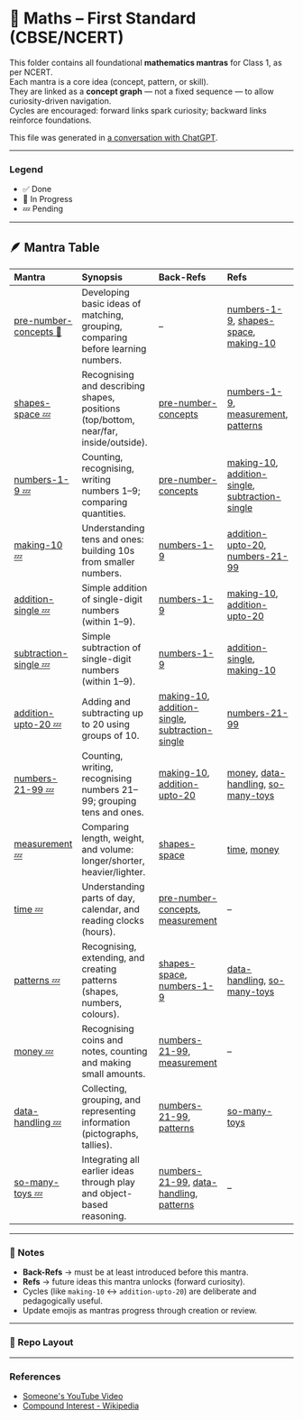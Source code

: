 # 📘 Maths – First Standard (CBSE/NCERT)

This folder contains all foundational **mathematics mantras** for Class 1, as per NCERT.  
Each mantra is a core idea (concept, pattern, or skill).  
They are linked as a **concept graph** — not a fixed sequence — to allow curiosity-driven navigation.  
Cycles are encouraged: forward links spark curiosity; backward links reinforce foundations.

This file was generated in [a conversation with ChatGPT](https://chatgpt.com/share/68fc819d-e5dc-8000-b0ec-81c68a102148).

---

### Legend
- ✅ Done  
- 🧭 In Progress  
- 💤 Pending  

---

## 🪶 Mantra Table

| Mantra | Synopsis | Back-Refs | Refs |
|:--|:--|:--|:--|
| [pre-number-concepts 🧭](./pre-number-concepts/README.md) | Developing basic ideas of matching, grouping, comparing before learning numbers. | – | [numbers-1-9](./numbers-1-9/README.md), [shapes-space](./shapes-space/README.md), [making-10](./making-10/README.md) |
| [shapes-space 💤](./shapes-space/README.md) | Recognising and describing shapes, positions (top/bottom, near/far, inside/outside). | [pre-number-concepts](./pre-number-concepts/README.md) | [numbers-1-9](./numbers-1-9/README.md), [measurement](./measurement/README.md), [patterns](./patterns/README.md) |
| [numbers-1-9 💤](./numbers-1-9/README.md) | Counting, recognising, writing numbers 1–9; comparing quantities. | [pre-number-concepts](./pre-number-concepts/README.md) | [making-10](./making-10/README.md), [addition-single](./addition-single/README.md), [subtraction-single](./subtraction-single/README.md) |
| [making-10 💤](./making-10/README.md) | Understanding tens and ones: building 10s from smaller numbers. | [numbers-1-9](./numbers-1-9/README.md) | [addition-upto-20](./addition-upto-20/README.md), [numbers-21-99](./numbers-21-99/README.md) |
| [addition-single 💤](./addition-single/README.md) | Simple addition of single-digit numbers (within 1–9). | [numbers-1-9](./numbers-1-9/README.md) | [making-10](./making-10/README.md), [addition-upto-20](./addition-upto-20/README.md) |
| [subtraction-single 💤](./subtraction-single/README.md) | Simple subtraction of single-digit numbers (within 1–9). | [numbers-1-9](./numbers-1-9/README.md) | [addition-single](./addition-single/README.md), [making-10](./making-10/README.md) |
| [addition-upto-20 💤](./addition-upto-20/README.md) | Adding and subtracting up to 20 using groups of 10. | [making-10](./making-10/README.md), [addition-single](./addition-single/README.md), [subtraction-single](./subtraction-single/README.md) | [numbers-21-99](./numbers-21-99/README.md) |
| [numbers-21-99 💤](./numbers-21-99/README.md) | Counting, writing, recognising numbers 21–99; grouping tens and ones. | [making-10](./making-10/README.md), [addition-upto-20](./addition-upto-20/README.md) | [money](./money/README.md), [data-handling](./data-handling/README.md), [so-many-toys](./so-many-toys/README.md) |
| [measurement 💤](./measurement/README.md) | Comparing length, weight, and volume: longer/shorter, heavier/lighter. | [shapes-space](./shapes-space/README.md) | [time](./time/README.md), [money](./money/README.md) |
| [time 💤](./time/README.md) | Understanding parts of day, calendar, and reading clocks (hours). | [pre-number-concepts](./pre-number-concepts/README.md), [measurement](./measurement/README.md) | – |
| [patterns 💤](./patterns/README.md) | Recognising, extending, and creating patterns (shapes, numbers, colours). | [shapes-space](./shapes-space/README.md), [numbers-1-9](./numbers-1-9/README.md) | [data-handling](./data-handling/README.md), [so-many-toys](./so-many-toys/README.md) |
| [money 💤](./money/README.md) | Recognising coins and notes, counting and making small amounts. | [numbers-21-99](./numbers-21-99/README.md), [measurement](./measurement/README.md) | – |
| [data-handling 💤](./data-handling/README.md) | Collecting, grouping, and representing information (pictographs, tallies). | [numbers-21-99](./numbers-21-99/README.md), [patterns](./patterns/README.md) | [so-many-toys](./so-many-toys/README.md) |
| [so-many-toys 💤](./so-many-toys/README.md) | Integrating all earlier ideas through play and object-based reasoning. | [numbers-21-99](./numbers-21-99/README.md), [data-handling](./data-handling/README.md), [patterns](./patterns/README.md) | – |

---

### 🧩 Notes
- **Back-Refs** → must be at least introduced before this mantra.  
- **Refs** → future ideas this mantra unlocks (forward curiosity).  
- Cycles (like `making-10` ↔ `addition-upto-20`) are deliberate and pedagogically useful.  
- Update emojis as mantras progress through creation or review.

---

### 🔗 Repo Layout


--- 

### References

- [Someone's YouTube Video](https://www.youtube.com/watch?v=7wxHRr-6LRs)
- [Compound Interest - Wikipedia](https://en.wikipedia.org/wiki/Compound_interest)
